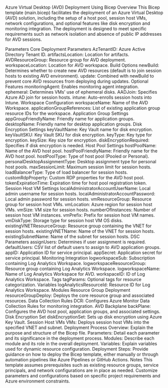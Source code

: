 Azure Virtual Desktop (AVD) Deployment Using Bicep
Overview
This Bicep template (main.bicep) facilitates the deployment of an Azure Virtual Desktop (AVD) solution, including the setup of a host pool, session host VMs, network configurations, and optional features like disk encryption and monitoring integration. The deployment is designed to meet specific requirements such as network isolation and absence of public IP addresses for AVD sessions.

Parameters
Core Deployment Parameters
AzTenantID: Azure Active Directory Tenant ID.
artifactsLocation: Location for artifacts.
AVDResourceGroup: Resource group for AVD deployment.
workspaceLocation: Location for AVD workspace.
Build Options
newBuild: Determines whether to create new AVD resources (default is to join session hosts to existing AVD environment).
update: Combined with newBuild to prevent core AVD resources from deploying during updates.
Optional Features
monitoringAgent: Enables monitoring agent integration.
ephemeral: Determines VMs' use of ephemeral disks.
AADJoin: Specifies Azure AD join for session hosts.
intune: Auto-enrolls session hosts into Intune.
Workspace Configuration
workspaceName: Name of the AVD Workspace.
applicationGroupReferences: List of existing application group resource IDs for the workspace.
Application Group Settings
appGroupFriendlyName: Friendly name for application groups.
desktopName: Friendly name for desktop application groups.
Disk Encryption Settings
keyVaultName: Key Vault name for disk encryption.
keyVaultSKU: Key Vault SKU for disk encryption.
keyType: Key type for encryption.
keySize: Key size for encryption.
diskEncryptionRequired: Specifies if disk encryption is needed.
Host Pool Settings
hostPoolName: Name of the AVD host pool.
hostPoolFriendlyName: Friendly name for the AVD host pool.
hostPoolType: Type of host pool (Pooled or Personal).
personalDesktopAssignmentType: Desktop assignment type for personal host pools.
maxSessionLimit: Maximum session limit for session hosts.
loadBalancerType: Type of load balancer for session hosts.
customRdpProperty: Custom RDP properties for the AVD host pool.
tokenExpirationTime: Expiration time for host pool registration token.
Session Host VM Settings
localAdministratorAccountUserName: Local admin username for session hosts.
localAdministratorAccountPassword: Local admin password for session hosts.
vmResourceGroup: Resource group for session host VMs.
vmLocation: Azure region for session host VMs.
vmSize: VM size for session hosts.
numberOfInstances: Number of session host VM instances.
vmPrefix: Prefix for session host VM names.
vmDiskType: Storage type for session host VM OS disks.
existingVNETResourceGroup: Resource group containing the VNET for session hosts.
existingVNETName: Name of the VNET for session hosts.
existingSubnetName: Name of the subnet for session hosts.
DSC Parameters
assignUsers: Determines if user assignment is required.
defaultUsers: CSV list of default users to assign to AVD application groups.
appID: Application ID for service principal.
appSecret: Application secret for service principal.
Monitoring Integration
logworkspaceSub: Subscription containing Log Analytics Workspace.
logworkspaceResourceGroup: Resource group containing Log Analytics Workspace.
logworkspaceName: Name of Log Analytics Workspace for AVD.
workspaceID: ID of Log Analytics Workspace.
Tags
tagParams: Optional tags for resource categorization.
Variables
logAnalyticsResourceId: Resource ID for Log Analytics Workspace.
Modules
Resource Group Deployment
resourceGroupDeploy: Deploys the core resource group and associated resources.
Data Collection Rules
DCR: Configures Azure Monitor Data Collection Rules for monitoring integration.
AVD Backplane
backPlane: Configures the AVD host pool, application groups, and associated settings.
Disk Encryption Set
diskEncryptionSet: Sets up disk encryption using Azure Key Vault.
Session Host VMs
VMs: Deploys session host VMs into the specified VNET and subnet.
Deployment Process
Overview: Explain the purpose and structure of the Bicep file.
Parameters: Detail each parameter and its significance in the deployment process.
Modules: Describe each module and its role in the overall deployment.
Variables: Explain variables used for dynamic resource configuration.
Deployment Steps: Provide guidance on how to deploy the Bicep template, either manually or through automation pipelines like Azure Pipelines or GitHub Actions.
Notes
This template assumes prerequisites such as existing resource groups, service principals, and network configurations are in place as needed.
Customize parameters and configurations based on specific project requirements and Azure environment constraints.
